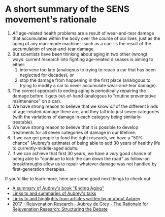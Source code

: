 # A short summary of the SENS movement's rationale
1. *All* age-related health problems are a result of wear-and-tear damage that accumulates within the body over the course of our lives, just as the aging of any man-made machine--such as a car--is the result of the accumulation of wear-and-tear damage.
1. But scientists have been thinking about aging in two other (wrong) ways: current research into fighting age-related diseases is aiming to either:
    1. intervene too late (analogous to trying to repair a car that has been neglected for decades), or
    1. stop the damage from happening in the first place (analogous to trying to modify a car to never accumulate wear-and-tear damage).
1. The correct approach to ending aging is periodically repairing the damage before it gets out-of-hand (analogous to "routine preventative maintenance" on a car).
1. We have strong reason to believe that we know *all* of the different kinds of age-related damage there are, and they fall into just seven categories (with the variations of damage in each category being similarly-treatable).
1. We have strong reason to believe that it is possible to develop treatments for all seven categories of damage in our lifetime.
1. If we can get people to fund the right research, we have a "50% chance" (Aubrey's estimate) of being able to add 30 years of healthy life to currently-middle-aged adults.
1. If we can achieve that first 30 years, we have a *very* good chance of being able to "continue to kick the can down the road" as follow-on breakthroughs allow us to repair whatever damage was not handled by first-generation therapies.

If you'd like to learn more, here are some good next things to check out:
- [A summary of Aubrey's book "Ending Aging"](https://github.com/NathanWailes/SENS/blob/master/1.%20Learn/Books/Ending%20Aging.md)
- [Links to and summaries of Aubrey's talks](https://github.com/NathanWailes/SENS/blob/master/1.%20Learn/Talks/Summaries%20and%20Analysis.md)
- [Links to and highlights from articles written by or about Aubrey](https://github.com/NathanWailes/SENS/blob/master/1.%20Learn/Articles%20and%20Papers.md)
- [2017 - Rejuvenation Research - Aubrey de Grey - The Rationale for Rejuvenation Research: Structuring the Debate](http://online.liebertpub.com/doi/pdfplus/10.1089/rej.2017.1962)
